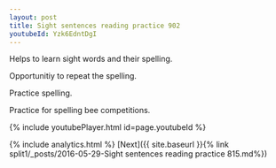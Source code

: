 ```yaml
---
layout: post
title: Sight sentences reading practice 902
youtubeId: Yzk6EdntDgI
---
```

 
 
Helps to learn sight words and their spelling.

Opportunitiy to repeat the spelling. 

Practice spelling. 
 
Practice for spelling bee competitions. 
 
{% include youtubePlayer.html id=page.youtubeId %}
 
 
{% include analytics.html %} 
[Next]({{ site.baseurl }}{% link  split1/_posts/2016-05-29-Sight sentences reading practice 815.md%})
 
